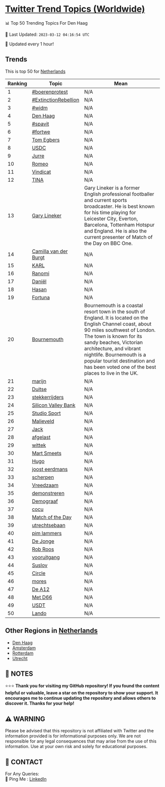 [Twitter Trend Topics (Worldwide)](https://github.com/ErcinDedeoglu/Twitter-Trend-Topics)
==========


📊 Top 50 Trending Topics For Den Haag

📆 Last Updated: `2023-03-12 04:16:54 UTC`

🔧 Updated every 1 hour!


## Trends

This is top 50 for [Netherlands](</Netherlands>)

| Ranking | Topic | Mean |
| ------- | ------------ | ------------ |
| 1 | [#boerenprotest](http://twitter.com/search?q=%23boerenprotest) | N/A |
| 2 | [#ExtinctionRebellion](http://twitter.com/search?q=%23ExtinctionRebellion) | N/A |
| 3 | [#widm](http://twitter.com/search?q=%23widm) | N/A |
| 4 | [Den Haag](http://twitter.com/search?q=Den+Haag) | N/A |
| 5 | [#spavit](http://twitter.com/search?q=%23spavit) | N/A |
| 6 | [#fortwe](http://twitter.com/search?q=%23fortwe) | N/A |
| 7 | [Tom Egbers](http://twitter.com/search?q=Tom+Egbers) | N/A |
| 8 | [USDC](http://twitter.com/search?q=USDC) | N/A |
| 9 | [Jurre](http://twitter.com/search?q=Jurre) | N/A |
| 10 | [Romeo](http://twitter.com/search?q=Romeo) | N/A |
| 11 | [Vindicat](http://twitter.com/search?q=Vindicat) | N/A |
| 12 | [TINA](http://twitter.com/search?q=TINA) | N/A |
| 13 | [Gary Lineker](http://twitter.com/search?q=Gary+Lineker) | Gary Lineker is a former English professional footballer and current sports broadcaster. He is best known for his time playing for Leicester City, Everton, Barcelona, Tottenham Hotspur and England. He is also the current presenter of Match of the Day on BBC One. |
| 14 | [Camilla van der Burgt](http://twitter.com/search?q=Camilla+van+der+Burgt) | N/A |
| 15 | [KARL](http://twitter.com/search?q=KARL) | N/A |
| 16 | [Ranomi](http://twitter.com/search?q=Ranomi) | N/A |
| 17 | [Daniël](http://twitter.com/search?q=Dani%c3%abl) | N/A |
| 18 | [Hasan](http://twitter.com/search?q=Hasan) | N/A |
| 19 | [Fortuna](http://twitter.com/search?q=Fortuna) | N/A |
| 20 | [Bournemouth](http://twitter.com/search?q=Bournemouth) | Bournemouth is a coastal resort town in the south of England. It is located on the English Channel coast, about 90 miles southwest of London. The town is known for its sandy beaches, Victorian architecture, and vibrant nightlife. Bournemouth is a popular tourist destination and has been voted one of the best places to live in the UK. |
| 21 | [marijn](http://twitter.com/search?q=marijn) | N/A |
| 22 | [Duitse](http://twitter.com/search?q=Duitse) | N/A |
| 23 | [stekkerrijders](http://twitter.com/search?q=stekkerrijders) | N/A |
| 24 | [Silicon Valley Bank](http://twitter.com/search?q=Silicon+Valley+Bank) | N/A |
| 25 | [Studio Sport](http://twitter.com/search?q=Studio+Sport) | N/A |
| 26 | [Malieveld](http://twitter.com/search?q=Malieveld) | N/A |
| 27 | [Jack](http://twitter.com/search?q=Jack) | N/A |
| 28 | [afgelast](http://twitter.com/search?q=afgelast) | N/A |
| 29 | [wittek](http://twitter.com/search?q=wittek) | N/A |
| 30 | [Mart Smeets](http://twitter.com/search?q=Mart+Smeets) | N/A |
| 31 | [Hugo](http://twitter.com/search?q=Hugo) | N/A |
| 32 | [joost eerdmans](http://twitter.com/search?q=joost+eerdmans) | N/A |
| 33 | [scherpen](http://twitter.com/search?q=scherpen) | N/A |
| 34 | [Vreedzaam](http://twitter.com/search?q=Vreedzaam) | N/A |
| 35 | [demonstreren](http://twitter.com/search?q=demonstreren) | N/A |
| 36 | [Demograaf](http://twitter.com/search?q=Demograaf) | N/A |
| 37 | [cocu](http://twitter.com/search?q=cocu) | N/A |
| 38 | [Match of the Day](http://twitter.com/search?q=Match+of+the+Day) | N/A |
| 39 | [utrechtsebaan](http://twitter.com/search?q=utrechtsebaan) | N/A |
| 40 | [pim lammers](http://twitter.com/search?q=pim+lammers) | N/A |
| 41 | [De Jonge](http://twitter.com/search?q=De+Jonge) | N/A |
| 42 | [Rob Roos](http://twitter.com/search?q=Rob+Roos) | N/A |
| 43 | [vooruitgang](http://twitter.com/search?q=vooruitgang) | N/A |
| 44 | [Suslov](http://twitter.com/search?q=Suslov) | N/A |
| 45 | [Circle](http://twitter.com/search?q=Circle) | N/A |
| 46 | [mores](http://twitter.com/search?q=mores) | N/A |
| 47 | [De A12](http://twitter.com/search?q=De+A12) | N/A |
| 48 | [Met D66](http://twitter.com/search?q=Met+D66) | N/A |
| 49 | [USDT](http://twitter.com/search?q=USDT) | N/A |
| 50 | [Lando](http://twitter.com/search?q=Lando) | N/A |



## Other Regions in [Netherlands](</Netherlands>)

* [Den Haag](</Netherlands/Den Haag.md>)
* [Amsterdam](</Netherlands/Amsterdam.md>)
* [Rotterdam](</Netherlands/Rotterdam.md>)
* [Utrecht](</Netherlands/Utrecht.md>)



## 📝 NOTES

⭐⭐⭐ **Thank you for visiting my GitHub repository! If you found the content helpful or valuable, leave a star on the repository to show your support. It encourages me to continue updating the repository and allows others to discover it. Thanks for your help!**


## ⚠️ WARNING

Please be advised that this repository is not affiliated with Twitter and the information provided is for informational purposes only. We are not responsible for any legal consequences that may arise from the use of this information. Use at your own risk and solely for educational purposes.


## 📨 CONTACT

 For Any Queries:  
            🏓 Ping Me : [LinkedIn](https://www.linkedin.com/in/ercindedeoglu/)
